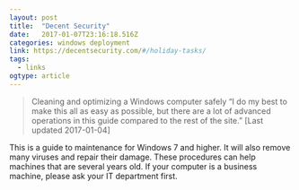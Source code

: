 ```yaml
---
layout: post 
title:  "Decent Security" 
date:   2017-01-07T23:16:18.516Z 
categories: windows deployment
link: https://decentsecurity.com/#/holiday-tasks/ 
tags:
  - links
ogtype: article 
---
```


> Cleaning and optimizing a Windows computer safely
“I do my best to make this all as easy as possible, but there are a lot of advanced operations in this guide compared to the rest of the site.”
[Last updated 2017-01-04]

This is a guide to maintenance for Windows 7 and higher. It will also remove many viruses and repair their damage. These procedures can help machines that are several years old. If your computer is a business machine, please ask your IT department first.